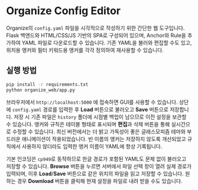 # Organize Config Editor

Organize의 `config.yaml` 파일을 시각적으로 작성하기 위한 간단한 웹 도구입니다. Flask 백엔드와 HTML/CSS/JS 기반의 SPA로 구성되어 있으며, Anchor와 Rule을 추가하여 YAML 파일로 다운로드할 수 있습니다. 기존 YAML을 불러와 편집할 수도 있고, 위치용 앵커와 필터 키워드용 앵커를 각각 정의하여 재사용할 수 있습니다.

## 실행 방법

```bash
pip install -r requirements.txt
python organize_web/app.py
```

브라우저에서 `http://localhost:5000` 에 접속하면 GUI를 사용할 수 있습니다. 상단에 `config.yaml` 경로를 입력한 후 **Load** 버튼으로 불러오고 **Save** 버튼으로 저장합니다.
저장 시 기존 파일은 `history` 폴더에 시점별 백업이 남으므로 이전 설정을 보관할 수 있습니다.
앵커와 규칙은 테이블 형태로 표시되며 **편집**과 삭제 버튼을 통해 실시간으로 수정할 수 있습니다. 최신 버전에서는 더 밝고 가독성이 좋은 글래스모피즘 테마와 부드러운 애니메이션이 적용되었습니다. 빈 이름의 앵커는 저장하지 않도록 개선되었고 규칙에서 사용하지 않더라도 입력한 앵커 이름이 YAML에 항상 기록됩니다.

기본 인코딩은 `cp949`로 동작하므로 한글 경로가 포함된 YAML도 문제 없이 불러오고 저장할 수 있습니다. **Browse** 버튼을 누르면 서버에서 파일 선택 창이 열려 실제 경로가 입력되며, 이후 **Load**/**Save** 버튼으로 같은 위치의 파일을 읽고 저장할 수 있습니다. 원하는 경우 **Download** 버튼을 클릭해 현재 설정을 파일로 내려 받을 수도 있습니다.
